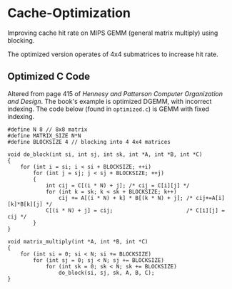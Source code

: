 # Cache-Optimization

Improving cache hit rate on MIPS GEMM (general matrix multiply) using blocking.

The optimized version operates of 4x4 submatrices to increase hit rate.

## Optimized C Code

Altered from page 415 of _Hennesy and Patterson Computer Organization and Design_.
The book's example is optimized DGEMM, with incorrect indexing. The code below (found in `optimized.c`) is GEMM with fixed indexing.

```
#define N 8 // 8x8 matrix
#define MATRIX_SIZE N*N
#define BLOCKSIZE 4 // blocking into 4 4x4 matrices

void do_block(int si, int sj, int sk, int *A, int *B, int *C)
{
    for (int i = si; i < si + BLOCKSIZE; ++i)
        for (int j = sj; j < sj + BLOCKSIZE; ++j)
        {
            int cij = C[(i * N) + j]; /* cij = C[i][j] */
            for (int k = sk; k < sk + BLOCKSIZE; k++)
                cij += A[(i * N) + k] * B[(k * N) + j]; /* cij+=A[i][k]*B[k][j] */
            C[(i * N) + j] = cij;                       /* C[i][j] = cij */
        }
}

void matrix_multiply(int *A, int *B, int *C)
{
    for (int si = 0; si < N; si += BLOCKSIZE)
        for (int sj = 0; sj < N; sj += BLOCKSIZE)
            for (int sk = 0; sk < N; sk += BLOCKSIZE)
                do_block(si, sj, sk, A, B, C);
}
```
